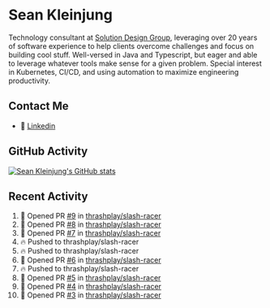 # Sean Kleinjung

Technology consultant at [Solution Design Group](https://solutiondesign.com/), leveraging over 20 years of software experience to help clients overcome challenges and focus on building cool stuff. Well-versed in Java and Typescript, but eager and able to leverage whatever tools make sense for a given problem. Special interest in Kubernetes, CI/CD, and using automation to maximize engineering productivity.

<!--
**skleinjung/skleinjung** is a ✨ _special_ ✨ repository because its `README.md` (this file) appears on your GitHub profile.

Here are some ideas to get you started:

- 🔭 I’m currently working on ...
- 🌱 I’m currently learning ...
- 👯 I’m looking to collaborate on ...
- 🤔 I’m looking for help with ...
- 💬 Ask me about ...
- 📫 How to reach me: ...
- 😄 Pronouns: ...
- ⚡ Fun fact: ...
-->

## Contact Me

<!-- - 💬 [Personal site](https://phatho-folio.now.sh/) -->
- 🔗 [Linkedin](https://www.linkedin.com/in/sean-kleinjung/)
<!-- - 📧 <a href="mailto:hohuuphat22@gmail.com">Email</a> -->

<!-- - 🤐 <a id="raw-url" href="https://nightly.link/DeKal/dekal-cv-v2/workflows/build/main/huuphatho_cv.zip">Latest Resume (.zip)</a>
- 📄 <a id="raw-url" href="https://raw.githubusercontent.com/DeKal/DeKal/master/cv/phathuuho_cv.pdf">Resume (Manually uploaded)</a> -->

## GitHub Activity

[![Sean Kleinjung's GitHub stats](https://github-readme-stats.vercel.app/api?username=skleinjung&show_icons=true&theme=dark&count_private=true)](https://github.com/skleinjung)

## Recent Activity
<!--START_SECTION:activity-->
1. 💪 Opened PR [#9](https://github.com/thrashplay/slash-racer/pull/9) in [thrashplay/slash-racer](https://github.com/thrashplay/slash-racer)
2. 💪 Opened PR [#8](https://github.com/thrashplay/slash-racer/pull/8) in [thrashplay/slash-racer](https://github.com/thrashplay/slash-racer)
3. 💪 Opened PR [#7](https://github.com/thrashplay/slash-racer/pull/7) in [thrashplay/slash-racer](https://github.com/thrashplay/slash-racer)
4. 🔥 Pushed to thrashplay/slash-racer
5. 🔥 Pushed to thrashplay/slash-racer
6. 💪 Opened PR [#6](https://github.com/thrashplay/slash-racer/pull/6) in [thrashplay/slash-racer](https://github.com/thrashplay/slash-racer)
7. 🔥 Pushed to thrashplay/slash-racer
8. 💪 Opened PR [#5](https://github.com/thrashplay/slash-racer/pull/5) in [thrashplay/slash-racer](https://github.com/thrashplay/slash-racer)
9. 💪 Opened PR [#4](https://github.com/thrashplay/slash-racer/pull/4) in [thrashplay/slash-racer](https://github.com/thrashplay/slash-racer)
10. 💪 Opened PR [#3](https://github.com/thrashplay/slash-racer/pull/3) in [thrashplay/slash-racer](https://github.com/thrashplay/slash-racer)
<!--END_SECTION:activity-->